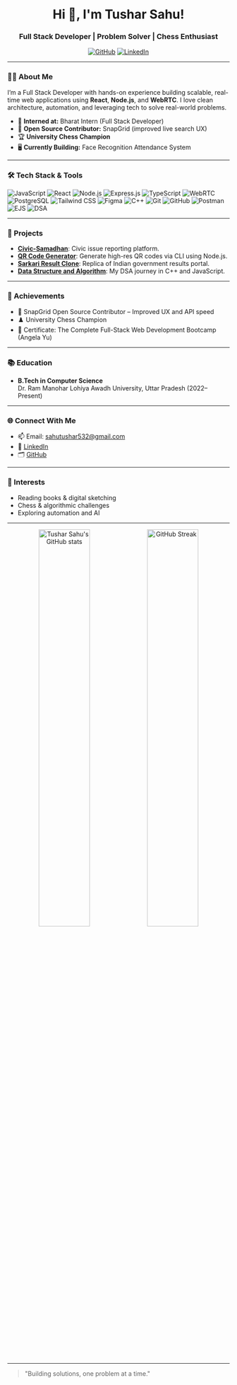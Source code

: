<!-- Hi there, I'm Tushar Sahu 👋 -->
<h1 align="center">Hi 👋, I'm Tushar Sahu!</h1>
<h3 align="center">Full Stack Developer | Problem Solver | Chess Enthusiast</h3>

<p align="center">
  <a href="https://github.com/Tushar-Sahu7"><img src="https://img.shields.io/github/followers/Tushar-Sahu7?label=GitHub&style=social" alt="GitHub"></a>
  <a href="https://www.linkedin.com/in/tushar-sahu-8b39b4290"><img src="https://img.shields.io/badge/LinkedIn-Tushar%20Sahu-blue?logo=linkedin" alt="LinkedIn"></a>
</p>

---

### 👨‍💻 About Me

I’m a Full Stack Developer with hands-on experience building scalable, real-time web applications using **React**, **Node.js**, and **WebRTC**.
I love clean architecture, automation, and leveraging tech to solve real-world problems.

- 🏢 **Interned at:** Bharat Intern (Full Stack Developer)
- 🚀 **Open Source Contributor:** SnapGrid (improved live search UX)
- 🏆 **University Chess Champion**
- 🖥️ **Currently Building:** Face Recognition Attendance System

---

### 🛠️ Tech Stack & Tools

![JavaScript](https://img.shields.io/badge/-JavaScript-333?style=flat&logo=javascript)
![React](https://img.shields.io/badge/-React-333?style=flat&logo=react)
![Node.js](https://img.shields.io/badge/-Node.js-333?style=flat&logo=node.js)
![Express.js](https://img.shields.io/badge/-Express.js-333?style=flat&logo=express)
![TypeScript](https://img.shields.io/badge/-TypeScript-333?style=flat&logo=typescript)
![WebRTC](https://img.shields.io/badge/-WebRTC-333?style=flat&logo=webrtc)
![PostgreSQL](https://img.shields.io/badge/-PostgreSQL-333?style=flat&logo=postgresql)
![Tailwind CSS](https://img.shields.io/badge/-Tailwind-333?style=flat&logo=tailwindcss)
![Figma](https://img.shields.io/badge/-Figma-333?style=flat&logo=figma)
![C++](https://img.shields.io/badge/-C++-333?style=flat&logo=cplusplus)
![Git](https://img.shields.io/badge/-Git-333?style=flat&logo=git)
![GitHub](https://img.shields.io/badge/-GitHub-333?style=flat&logo=github)
![Postman](https://img.shields.io/badge/-Postman-333?style=flat&logo=postman)
![EJS](https://img.shields.io/badge/-EJS-333?style=flat&logo=ejs)
![DSA](https://img.shields.io/badge/-Data%20Structures%20&%20Algorithms-333?style=flat)

---

### 🚀 Projects

- [**Civic-Samadhan**](https://github.com/Tushar-Sahu7/Civic-Samadhan): Civic issue reporting platform.
- [**QR Code Generator**](https://github.com/Tushar-Sahu7/qr-code-generator): Generate high-res QR codes via CLI using Node.js.
- [**Sarkari Result Clone**](https://github.com/Tushar-Sahu7/Sarkari-Result-Clone): Replica of Indian government results portal.
- [**Data Structure and Algorithm**](https://github.com/Tushar-Sahu7/Data-Structure-and-Algorithm): My DSA journey in C++ and JavaScript.

---

### 🏅 Achievements

- 🥇 SnapGrid Open Source Contributor – Improved UX and API speed
- ♟️ University Chess Champion
- 📜 Certificate: The Complete Full-Stack Web Development Bootcamp (Angela Yu)

---

### 📚 Education

- **B.Tech in Computer Science**  
  Dr. Ram Manohar Lohiya Awadh University, Uttar Pradesh (2022–Present)

---

### 🌐 Connect With Me

- 📫 Email: sahutushar532@gmail.com
- 💼 [LinkedIn](https://www.linkedin.com/in/tushar-sahu-8b39b4290)
- 🗂️ [GitHub](https://github.com/Tushar-Sahu7)

---

### 🌱 Interests

- Reading books & digital sketching
- Chess & algorithmic challenges
- Exploring automation and AI

---

<p align="center">
  <img src="https://github-readme-stats.vercel.app/api?username=Tushar-Sahu7&show_icons=true&theme=tokyonight" alt="Tushar Sahu's GitHub stats" width="48%">
  <img src="https://github-readme-streak-stats.herokuapp.com/?user=Tushar-Sahu7&theme=tokyonight" alt="GitHub Streak" width="48%">
</p>

---

> "Building solutions, one problem at a time."

